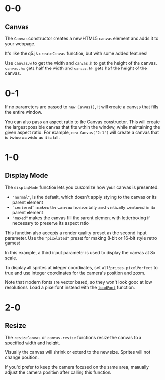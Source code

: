 # 0-0

## Canvas

The `Canvas` constructor creates a new HTML5 `canvas` element and adds it to your webpage.

It's like the q5.js `createCanvas` function, but with some added features!

Use `canvas.w` to get the width and `canvas.h` to get the height of the canvas. `canvas.hw` gets half the width and `canvas.hh` gets half the height of the canvas.

# 0-1

If no parameters are passed to `new Canvas()`, it will create a canvas that fills the entire window.

You can also pass an aspect ratio to the Canvas constructor. This will create the largest possible canvas that fits within the window, while maintaining the given aspect ratio. For example, `new Canvas('2:1')` will create a canvas that is twice as wide as it is tall.

# 1-0

## Display Mode

The `displayMode` function lets you customize how your canvas is presented.

- `"normal"`, is the default, which doesn't apply styling to the canvas or its parent element
- `"centered"` makes the canvas horizontally and vertically centered in its parent element
- `"maxed"` makes the canvas fill the parent element with letterboxing if necessary to preserve its aspect ratio

This function also accepts a render quality preset as the second input parameter. Use the `"pixelated"` preset for making 8-bit or 16-bit style retro games!

In this example, a third input parameter is used to display the canvas at 8x scale.

To display all sprites at integer coordinates, set `allSprites.pixelPerfect` to true and use integer coordinates for the camera's position and zoom.

Note that modern fonts are vector based, so they won't look good at low resolutions. Load a pixel font instead with the [`loadFont`](https://p5js.org/reference/p5/loadFont) function.

# 2-0

## Resize

The `resizeCanvas` or `canvas.resize` functions resize the canvas to a specified width and height.

Visually the canvas will shrink or extend to the new size. Sprites will not change position.

If you'd prefer to keep the camera focused on the same area, manually adjust the camera position after calling this function.
